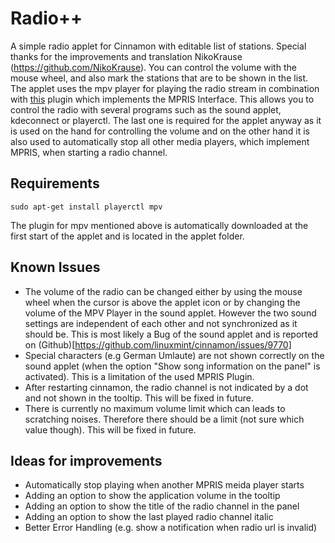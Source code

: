 # Radio++
A simple radio applet for Cinnamon with editable list of stations.  Special thanks for the improvements and translation NikoKrause (https://github.com/NikoKrause). You can control the volume with the mouse wheel, and also mark the stations that are to be shown in the list. The applet uses the mpv player for playing the radio stream in combination with [this](https://github.com/hoyon/mpv-mpris) plugin which implements the MPRIS Interface. This allows you to control the radio with several programs such as the sound applet, kdeconnect or playerctl. The last one is required for the applet anyway as it is used on the hand for controlling the volume and on the other hand it is also used to automatically stop all other media players, which implement MPRIS, when starting a radio channel. 

## Requirements
```
sudo apt-get install playerctl mpv 
```

The plugin for mpv mentioned above is automatically downloaded at the first start of the applet and is located in the applet folder. 

## Known Issues
- The volume of the radio can be changed either by using the mouse wheel when the cursor is above the applet icon or by changing the volume of the MPV Player in the sound applet. However the two sound settings are independent of each other and not synchronized as it should be. This is most likely a Bug of the sound applet and is reported on (Github)[https://github.com/linuxmint/cinnamon/issues/9770]
- Special characters (e.g German Umlaute) are not shown correctly on the sound applet (when the option "Show song information on the panel" is activated). This is a limitation of the used MPRIS Plugin. 
- After restarting cinnamon, the radio channel is not indicated by a dot and not shown in the tooltip. This will be fixed in future. 
- There is currently no maximum volume limit which can leads to scratching noises. Therefore there should be a limit (not sure which value though). This will be fixed in future. 

## Ideas for improvements
- Automatically stop playing when another MPRIS meida player starts
- Adding an option to show the application volume in the tooltip 
- Adding an option to show the title of the radio channel in the panel 
- Adding an option to show the last played radio channel italic
- Better Error Handling (e.g. show a notification when radio url is invalid)